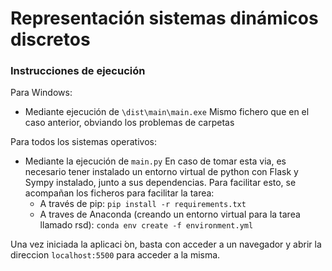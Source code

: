# Representación sistemas dinámicos discretos

### Instrucciones de ejecución 

Para Windows:
- Mediante ejecución de ``` \dist\main\main.exe ```
  Mismo fichero que en el caso anterior, obviando los problemas de carpetas
  
Para todos los sistemas operativos:
- Mediante la ejecución de ```main.py```
  En caso de tomar esta via, es necesario tener instalado un entorno virtual de python con Flask y Sympy instalado, junto a sus dependencias. Para facilitar esto, se acompañan los ficheros para facilitar la tarea:
  - A través de pip: ``` pip install -r requirements.txt ```
  - A traves de Anaconda (creando un entorno virtual para la tarea llamado rsd): ``` conda env create -f environment.yml ```

Una  vez  iniciada  la  aplicaci ́on,  basta  con  acceder  a  un  navegador  y  abrir  la  direccion ```localhost:5500``` para acceder a la misma.
